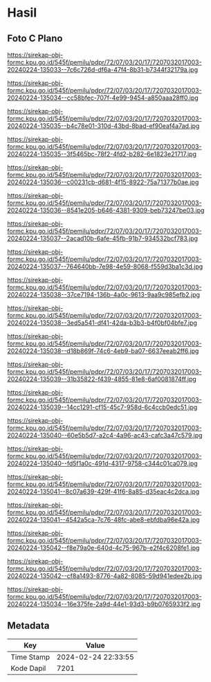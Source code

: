 # Hasil

## Foto C Plano

https://sirekap-obj-formc.kpu.go.id/545f/pemilu/pdpr/72/07/03/20/17/7207032017003-20240224-135033--7c6c726d-df6a-47f4-8b31-b7344f32179a.jpg

https://sirekap-obj-formc.kpu.go.id/545f/pemilu/pdpr/72/07/03/20/17/7207032017003-20240224-135034--cc58bfec-707f-4e99-9454-a850aaa28ff0.jpg

https://sirekap-obj-formc.kpu.go.id/545f/pemilu/pdpr/72/07/03/20/17/7207032017003-20240224-135035--b4c78e01-310d-43bd-8bad-ef90eaf4a7ad.jpg

https://sirekap-obj-formc.kpu.go.id/545f/pemilu/pdpr/72/07/03/20/17/7207032017003-20240224-135035--3f5465bc-78f2-4fd2-b282-6e1823e21717.jpg

https://sirekap-obj-formc.kpu.go.id/545f/pemilu/pdpr/72/07/03/20/17/7207032017003-20240224-135036--c00231cb-d681-4f15-8922-75a71377b0ae.jpg

https://sirekap-obj-formc.kpu.go.id/545f/pemilu/pdpr/72/07/03/20/17/7207032017003-20240224-135036--8541e205-b646-4381-9309-beb73247be03.jpg

https://sirekap-obj-formc.kpu.go.id/545f/pemilu/pdpr/72/07/03/20/17/7207032017003-20240224-135037--2acad10b-6afe-45fb-91b7-934532bcf783.jpg

https://sirekap-obj-formc.kpu.go.id/545f/pemilu/pdpr/72/07/03/20/17/7207032017003-20240224-135037--764640bb-7e98-4e59-8068-f559d3ba1c3d.jpg

https://sirekap-obj-formc.kpu.go.id/545f/pemilu/pdpr/72/07/03/20/17/7207032017003-20240224-135038--37ce7194-136b-4a0c-9613-9aa9c985efb2.jpg

https://sirekap-obj-formc.kpu.go.id/545f/pemilu/pdpr/72/07/03/20/17/7207032017003-20240224-135038--3ed5a541-df41-42da-b3b3-b4f0bf04bfe7.jpg

https://sirekap-obj-formc.kpu.go.id/545f/pemilu/pdpr/72/07/03/20/17/7207032017003-20240224-135038--d18b869f-74c6-4eb9-ba07-6637eeab2ff6.jpg

https://sirekap-obj-formc.kpu.go.id/545f/pemilu/pdpr/72/07/03/20/17/7207032017003-20240224-135039--31b35822-f439-4855-81e8-6af0081874ff.jpg

https://sirekap-obj-formc.kpu.go.id/545f/pemilu/pdpr/72/07/03/20/17/7207032017003-20240224-135039--14cc1291-cf15-45c7-958d-6c4ccb0edc51.jpg

https://sirekap-obj-formc.kpu.go.id/545f/pemilu/pdpr/72/07/03/20/17/7207032017003-20240224-135040--60e5b5d7-a2c4-4a96-ac43-cafc3a47c579.jpg

https://sirekap-obj-formc.kpu.go.id/545f/pemilu/pdpr/72/07/03/20/17/7207032017003-20240224-135040--fd5f1a0c-491d-4317-9758-c344c01ca079.jpg

https://sirekap-obj-formc.kpu.go.id/545f/pemilu/pdpr/72/07/03/20/17/7207032017003-20240224-135041--8c07a639-429f-41f6-8a85-d35eac4c2dca.jpg

https://sirekap-obj-formc.kpu.go.id/545f/pemilu/pdpr/72/07/03/20/17/7207032017003-20240224-135041--4542a5ca-7c76-48fc-abe8-ebfdba96e42a.jpg

https://sirekap-obj-formc.kpu.go.id/545f/pemilu/pdpr/72/07/03/20/17/7207032017003-20240224-135042--f8e79a0e-640d-4c75-967b-e2f4c6208fe1.jpg

https://sirekap-obj-formc.kpu.go.id/545f/pemilu/pdpr/72/07/03/20/17/7207032017003-20240224-135042--cf8a1493-8776-4a82-8085-59d941edee2b.jpg

https://sirekap-obj-formc.kpu.go.id/545f/pemilu/pdpr/72/07/03/20/17/7207032017003-20240224-135034--16e375fe-2a9d-44e1-93d3-b9b0765933f2.jpg


## Metadata

| Key        | Value               |
| ---------- | ------------------- |
| Time Stamp | 2024-02-24 22:33:55 |
| Kode Dapil | 7201                |



